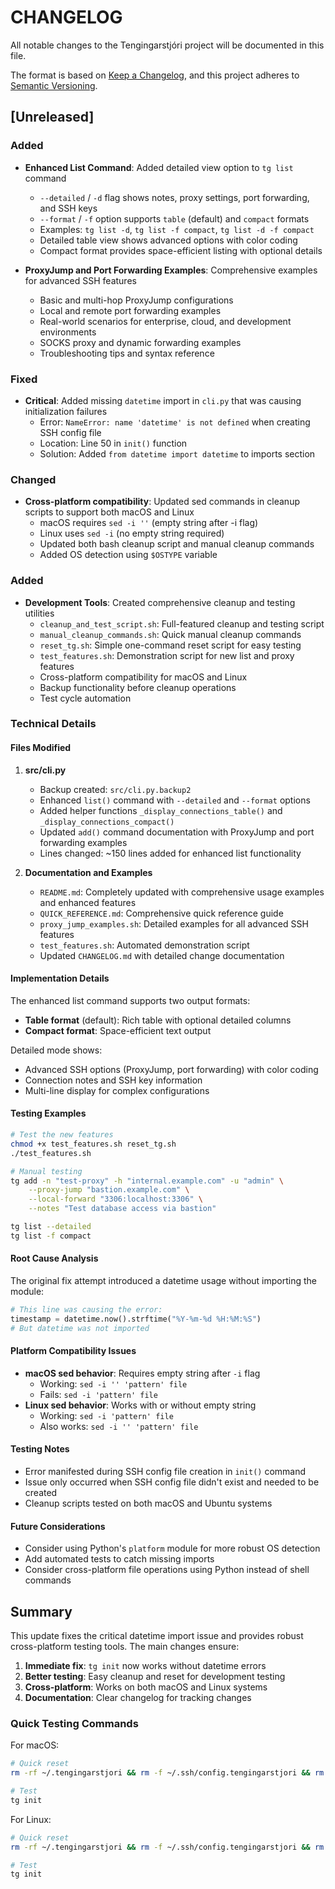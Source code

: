 # CHANGELOG

All notable changes to the Tengingarstjóri project will be documented in this file.

The format is based on [Keep a Changelog](https://keepachangelog.com/en/1.0.0/),
and this project adheres to [Semantic Versioning](https://semver.org/spec/v2.0.0.html).

## [Unreleased]

### Added
- **Enhanced List Command**: Added detailed view option to `tg list` command
  - `--detailed` / `-d` flag shows notes, proxy settings, port forwarding, and SSH keys
  - `--format` / `-f` option supports `table` (default) and `compact` formats
  - Examples: `tg list -d`, `tg list -f compact`, `tg list -d -f compact`
  - Detailed table view shows advanced options with color coding
  - Compact format provides space-efficient listing with optional details

- **ProxyJump and Port Forwarding Examples**: Comprehensive examples for advanced SSH features
  - Basic and multi-hop ProxyJump configurations
  - Local and remote port forwarding examples
  - Real-world scenarios for enterprise, cloud, and development environments
  - SOCKS proxy and dynamic forwarding examples
  - Troubleshooting tips and syntax reference

### Fixed
- **Critical**: Added missing `datetime` import in `cli.py` that was causing initialization failures
  - Error: `NameError: name 'datetime' is not defined` when creating SSH config file
  - Location: Line 50 in `init()` function
  - Solution: Added `from datetime import datetime` to imports section

### Changed
- **Cross-platform compatibility**: Updated sed commands in cleanup scripts to support both macOS and Linux
  - macOS requires `sed -i ''` (empty string after -i flag)
  - Linux uses `sed -i` (no empty string required)
  - Updated both bash cleanup script and manual cleanup commands
  - Added OS detection using `$OSTYPE` variable

### Added
- **Development Tools**: Created comprehensive cleanup and testing utilities
  - `cleanup_and_test_script.sh`: Full-featured cleanup and testing script
  - `manual_cleanup_commands.sh`: Quick manual cleanup commands
  - `reset_tg.sh`: Simple one-command reset script for easy testing
  - `test_features.sh`: Demonstration script for new list and proxy features
  - Cross-platform compatibility for macOS and Linux
  - Backup functionality before cleanup operations
  - Test cycle automation

### Technical Details

#### Files Modified
1. **src/cli.py**
   - Backup created: `src/cli.py.backup2`
   - Enhanced `list()` command with `--detailed` and `--format` options
   - Added helper functions `_display_connections_table()` and `_display_connections_compact()`
   - Updated `add()` command documentation with ProxyJump and port forwarding examples
   - Lines changed: ~150 lines added for enhanced list functionality

2. **Documentation and Examples**
   - `README.md`: Completely updated with comprehensive usage examples and enhanced features
   - `QUICK_REFERENCE.md`: Comprehensive quick reference guide
   - `proxy_jump_examples.sh`: Detailed examples for all advanced SSH features
   - `test_features.sh`: Automated demonstration script
   - Updated `CHANGELOG.md` with detailed change documentation

#### Implementation Details
The enhanced list command supports two output formats:
- **Table format** (default): Rich table with optional detailed columns
- **Compact format**: Space-efficient text output

Detailed mode shows:
- Advanced SSH options (ProxyJump, port forwarding) with color coding
- Connection notes and SSH key information
- Multi-line display for complex configurations

#### Testing Examples
```bash
# Test the new features
chmod +x test_features.sh reset_tg.sh
./test_features.sh

# Manual testing
tg add -n "test-proxy" -h "internal.example.com" -u "admin" \
    --proxy-jump "bastion.example.com" \
    --local-forward "3306:localhost:3306" \
    --notes "Test database access via bastion"

tg list --detailed
tg list -f compact
```

#### Root Cause Analysis
The original fix attempt introduced a datetime usage without importing the module:
```python
# This line was causing the error:
timestamp = datetime.now().strftime("%Y-%m-%d %H:%M:%S")
# But datetime was not imported
```

#### Platform Compatibility Issues
- **macOS sed behavior**: Requires empty string after `-i` flag
  - Working: `sed -i '' 'pattern' file`
  - Fails: `sed -i 'pattern' file`
- **Linux sed behavior**: Works with or without empty string
  - Working: `sed -i 'pattern' file`
  - Also works: `sed -i '' 'pattern' file`

#### Testing Notes
- Error manifested during SSH config file creation in `init()` command
- Issue only occurred when SSH config file didn't exist and needed to be created
- Cleanup scripts tested on both macOS and Ubuntu systems

#### Future Considerations
- Consider using Python's `platform` module for more robust OS detection
- Add automated tests to catch missing imports
- Consider cross-platform file operations using Python instead of shell commands

## Summary

This update fixes the critical datetime import issue and provides robust cross-platform testing tools. The main changes ensure:

1. **Immediate fix**: `tg init` now works without datetime errors
2. **Better testing**: Easy cleanup and reset for development testing
3. **Cross-platform**: Works on both macOS and Linux systems
4. **Documentation**: Clear changelog for tracking changes

### Quick Testing Commands

For macOS:
```bash
# Quick reset
rm -rf ~/.tengingarstjori && rm -f ~/.ssh/config.tengingarstjori && rm -f ~/.ssh/config.backup && sed -i '' '/Include.*config\.tengingarstjori/d' ~/.ssh/config && echo "Ready for testing!"

# Test
tg init
```

For Linux:
```bash
# Quick reset
rm -rf ~/.tengingarstjori && rm -f ~/.ssh/config.tengingarstjori && rm -f ~/.ssh/config.backup && sed -i '/Include.*config\.tengingarstjori/d' ~/.ssh/config && echo "Ready for testing!"

# Test
tg init
```
